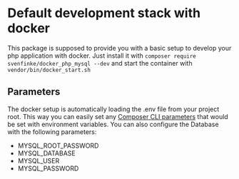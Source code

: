 # Default development stack with docker

This package is supposed to provide you with a basic setup to develop your php application with docker.
Just install it with `composer require svenfinke/docker_php_mysql --dev` and start the container with `vendor/bin/docker_start.sh`

## Parameters

The docker setup is automatically loading the .env file from your project root. This way you can easily set any [Composer CLI parameters](https://docs.docker.com/compose/env-file/#compose-file-and-cli-variables) that would be set with environment variables. You can also configure the Database with the following parameters:

- MYSQL_ROOT_PASSWORD
- MYSQL_DATABASE
- MYSQL_USER
- MYSQL_PASSWORD